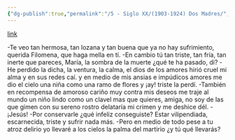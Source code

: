 ```yaml
---
{"dg-publish":true,"permalink":"/5 - Siglo XX/(1903-1924) Dos Madres/","tags":["#Siglo_20","central","Pepín_de_Pría","escrito","Gijón","poema"]}
---
```


[link](https://asturies.com/cavedaynava/dosmadres.txt)

-Te veo tan hermosa, tan lozana y tan buena 
que ya no hay sufrimiento, querida Filomena, 
que haga mella en tí. 
-En cambio tú tan triste, tan fría, tan inerte 
que pareces, María, la sombra de la muerte 
¿qué te ha pasado, di? 
-He perdido la dicha, la ventura, la calma, 
el dios de los amores hirió cruel mi alma 
y en sus redes caí. 
y en medio de mis ansias e impúdicos amores 
me dio el cielo una niña como una ramo de flores 
y ¡ay! triste la perdí. 
-También en recompensa de amoroso cariño 
muy contra mis deseos me traje al mundo un niño 
lindo como un clavel 
mas que quieres, amiga, no soy de las que gimen 
con su sereno rostro delataría mi crimen 
y me deshice dél.
 -¡Jesús! 
-Por conservarle ¿qué infeliz conseguiste? 
Estar vilipendiada, escarnecida, triste 
y sufrir nada más.
 -Pero en medio de todo pese a tu atroz delirio 
yo llevaré a los cielos la palma del martirio 
¿y tú qué llevarás?